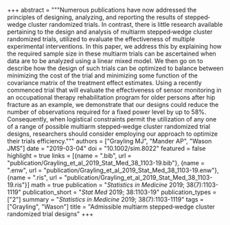 +++
abstract = """Numerous publications have now addressed the principles of designing, analyzing, and reporting the results of stepped‐wedge cluster randomized trials. In contrast, there is little research available pertaining to the design and analysis of multiarm stepped‐wedge cluster randomized trials, utilized to evaluate the effectiveness of multiple experimental interventions. In this paper, we address this by explaining how the required sample size in these multiarm trials can be ascertained when data are to be analyzed using a linear mixed model. We then go on to describe how the design of such trials can be optimized to balance between minimizing the cost of the trial and minimizing some function of the covariance matrix of the treatment effect estimates. Using a recently commenced trial that will evaluate the effectiveness of sensor monitoring in an occupational therapy rehabilitation program for older persons after hip fracture as an example, we demonstrate that our designs could reduce the number of observations required for a fixed power level by up to 58%. Consequently, when logistical constraints permit the utilization of any one of a range of possible multiarm stepped‐wedge cluster randomized trial designs, researchers should consider employing our approach to optimize their trials efficiency."""
authors = ["Grayling MJ", "Mander AP", "Wason JMS"]
date = "2019-03-04"
doi = "10.1002/sim.8022"
featured = false
highlight = true
links = [{name = ".bib", url = "publication/Grayling_et_al_2019_Stat_Med_38_1103-19.bib"}, {name = ".enw", url = "publication/Grayling_et_al_2019_Stat_Med_38_1103-19.enw"}, {name = ".ris", url = "publication/Grayling_et_al_2019_Stat_Med_38_1103-19.ris"}]
math = true
publication = "*Statistics in Medicine* 2019; 38(7):1103-1119"
publication_short = "*Stat Med* 2019; 38:1103-19"
publication_types = ["2"]
summary = "*Statistics in Medicine* 2019; 38(7):1103-1119"
tags = ["Grayling", "Wason"]
title = "Admissible multiarm stepped‐wedge cluster randomized trial designs"
+++
